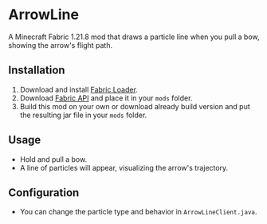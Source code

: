 # ArrowLine

A Minecraft Fabric 1.21.8 mod that draws a particle line when you pull a bow, showing the arrow's flight path.

## Installation

1. Download and install [Fabric Loader](https://fabricmc.net/use/).
2. Download [Fabric API](https://modrinth.com/mod/fabric-api) and place it in your `mods` folder.
3. Build this mod on your own or download already build version and put the resulting jar file in your `mods` folder.

## Usage
- Hold and pull a bow.
- A line of particles will appear, visualizing the arrow's trajectory.

## Configuration
- You can change the particle type and behavior in `ArrowLineClient.java`.